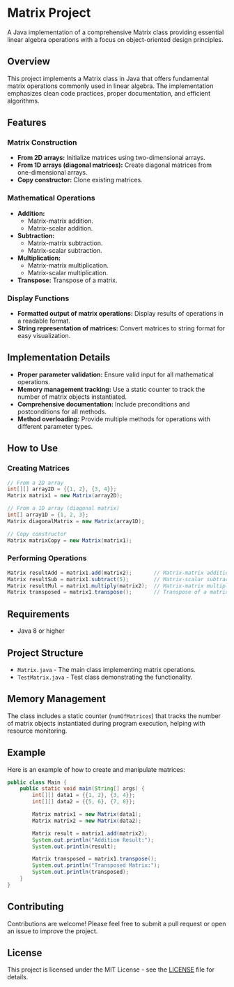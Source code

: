 # Matrix Project

A Java implementation of a comprehensive Matrix class providing essential linear algebra operations with a focus on object-oriented design principles.

## Overview
This project implements a Matrix class in Java that offers fundamental matrix operations commonly used in linear algebra. The implementation emphasizes clean code practices, proper documentation, and efficient algorithms.

## Features

### Matrix Construction
- **From 2D arrays:** Initialize matrices using two-dimensional arrays.
- **From 1D arrays (diagonal matrices):** Create diagonal matrices from one-dimensional arrays.
- **Copy constructor:** Clone existing matrices.

### Mathematical Operations
- **Addition:** 
  - Matrix-matrix addition.
  - Matrix-scalar addition.
- **Subtraction:** 
  - Matrix-matrix subtraction.
  - Matrix-scalar subtraction.
- **Multiplication:** 
  - Matrix-matrix multiplication.
  - Matrix-scalar multiplication.
- **Transpose:** Transpose of a matrix.

### Display Functions
- **Formatted output of matrix operations:** Display results of operations in a readable format.
- **String representation of matrices:** Convert matrices to string format for easy visualization.

## Implementation Details
- **Proper parameter validation:** Ensure valid input for all mathematical operations.
- **Memory management tracking:** Use a static counter to track the number of matrix objects instantiated.
- **Comprehensive documentation:** Include preconditions and postconditions for all methods.
- **Method overloading:** Provide multiple methods for operations with different parameter types.

## How to Use

### Creating Matrices
```java
// From a 2D array
int[][] array2D = {{1, 2}, {3, 4}};
Matrix matrix1 = new Matrix(array2D);

// From a 1D array (diagonal matrix)
int[] array1D = {1, 2, 3};
Matrix diagonalMatrix = new Matrix(array1D);

// Copy constructor
Matrix matrixCopy = new Matrix(matrix1);
```

### Performing Operations
```java
Matrix resultAdd = matrix1.add(matrix2);       // Matrix-matrix addition
Matrix resultSub = matrix1.subtract(5);        // Matrix-scalar subtraction
Matrix resultMul = matrix1.multiply(matrix2);  // Matrix-matrix multiplication
Matrix transposed = matrix1.transpose();       // Transpose of a matrix
```

## Requirements
- Java 8 or higher

## Project Structure
- `Matrix.java` - The main class implementing matrix operations.
- `TestMatrix.java` - Test class demonstrating the functionality.

## Memory Management
The class includes a static counter (`numOfMatrices`) that tracks the number of matrix objects instantiated during program execution, helping with resource monitoring.

## Example
Here is an example of how to create and manipulate matrices:

```java
public class Main {
    public static void main(String[] args) {
        int[][] data1 = {{1, 2}, {3, 4}};
        int[][] data2 = {{5, 6}, {7, 8}};

        Matrix matrix1 = new Matrix(data1);
        Matrix matrix2 = new Matrix(data2);

        Matrix result = matrix1.add(matrix2);
        System.out.println("Addition Result:");
        System.out.println(result);

        Matrix transposed = matrix1.transpose();
        System.out.println("Transposed Matrix:");
        System.out.println(transposed);
    }
}
```

## Contributing
Contributions are welcome! Please feel free to submit a pull request or open an issue to improve the project.

## License
This project is licensed under the MIT License - see the [LICENSE](LICENSE) file for details.
